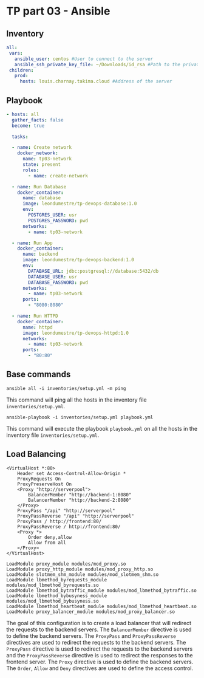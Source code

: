 # TP part 03 - Ansible

## Inventory

```yml
all:
 vars:
   ansible_user: centos #User to connect to the server
   ansible_ssh_private_key_file: ~/Downloads/id_rsa #Path to the private key
 children:
   prod:
     hosts: louis.charnay.takima.cloud #Address of the server
```

## Playbook

```yml
- hosts: all
  gather_facts: false
  become: true

  tasks:

  - name: Create network
    docker_network:
      name: tp03-network
      state: present
      roles:
        - name: create-network

  - name: Run Database
    docker_container:
      name: database
      image: leondumestre/tp-devops-database:1.0
      env:
        POSTGRES_USER: usr
        POSTGRES_PASSWORD: pwd
      networks:
        - name: tp03-network

  - name: Run App
    docker_container:
      name: backend
      image: leondumestre/tp-devops-backend:1.0
      env:
        DATABASE_URL: jdbc:postgresql://database:5432/db
        DATABASE_USER: usr
        DATABASE_PASSWORD: pwd
      networks:
        - name: tp03-network
      ports:
        - "8080:8080"

  - name: Run HTTPD
    docker_container:
      name: httpd
      image: leondumestre/tp-devops-httpd:1.0
      networks:
        - name: tp03-network
      ports:
        - "80:80"
```

## Base commands

`ansible all -i inventories/setup.yml -m ping`

This command will ping all the hosts in the inventory file `inventories/setup.yml`.

`ansible-playbook -i inventories/setup.yml playbook.yml`

This command will execute the playbook `playbook.yml` on all the hosts in the inventory file `inventories/setup.yml`.

## Load Balancing

```
<VirtualHost *:80>
    Header set Access-Control-Allow-Origin *
    ProxyRequests On
    ProxyPreserveHost On
    <Proxy "http://serverpool">
        BalancerMember "http://backend-1:8080"
        BalancerMember "http://backend-2:8080"
    </Proxy>
    ProxyPass "/api" "http://serverpool"
    ProxyPassReverse "/api" "http://serverpool"
    ProxyPass / http://frontend:80/
    ProxyPassReverse / http://frontend:80/
    <Proxy *>
        Order deny,allow
        Allow from all
    </Proxy>
</VirtualHost>

LoadModule proxy_module modules/mod_proxy.so
LoadModule proxy_http_module modules/mod_proxy_http.so
LoadModule slotmem_shm_module modules/mod_slotmem_shm.so
LoadModule lbmethod_byrequests_module modules/mod_lbmethod_byrequests.so
LoadModule lbmethod_bytraffic_module modules/mod_lbmethod_bytraffic.so
LoadModule lbmethod_bybusyness_module modules/mod_lbmethod_bybusyness.so
LoadModule lbmethod_heartbeat_module modules/mod_lbmethod_heartbeat.so
LoadModule proxy_balancer_module modules/mod_proxy_balancer.so
```

The goal of this configuration is to create a load balancer that will redirect the requests to the backend servers. The `BalancerMember` directive is used to define the backend servers. The `ProxyPass` and `ProxyPassReverse` directives are used to redirect the requests to the backend servers. The `ProxyPass` directive is used to redirect the requests to the backend servers and the `ProxyPassReverse` directive is used to redirect the responses to the frontend server. The `Proxy` directive is used to define the backend servers. The `Order`, `Allow` and `Deny` directives are used to define the access control.